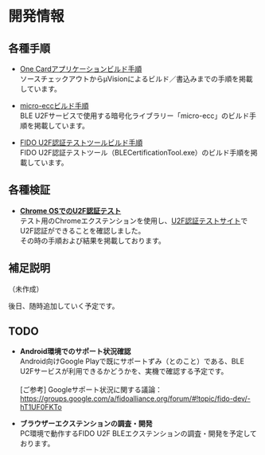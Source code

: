 # 開発情報

## 各種手順

* [One Cardアプリケーションビルド手順](../nRF5_SDK_v13.0.0/BUILD.md) <br>
ソースチェックアウトからμVisionによるビルド／書込みまでの手順を掲載しています。

* [micro-eccビルド手順](../nRF5_SDK_v13.0.0/BUILDMECC.md) <br>
BLE U2Fサービスで使用する暗号化ライブラリー「micro-ecc」のビルド手順を掲載しています。

* [FIDO U2F認証テストツールビルド手順](../Research/BLECertificationTool.BUILD.md) <br>
FIDO U2F認証テストツール（BLECertificationTool.exe）のビルド手順を掲載しています。

## 各種検証

* <b>[Chrome OSでのU2F認証テスト](CHROMEOSTEST.md)</b><br>
テスト用のChromeエクステンションを使用し、[U2F認証テストサイト](https://crxjs-dot-u2fdemo.appspot.com/)でU2F認証ができることを確認しました。<br>
その時の手順および結果を掲載しております。

## 補足説明

（未作成）

後日、随時追加していく予定です。

## TODO

* <b>Android環境でのサポート状況確認</b><br>
Android向けGoogle Playで既にサポートずみ（とのこと）である、BLE U2Fサービスが利用できるかどうかを、実機で確認する予定です。<br><br>
[ご参考] Googleサポート状況に関する議論：<br>
https://groups.google.com/a/fidoalliance.org/forum/#!topic/fido-dev/-hT1UF0FKTo

* <b>ブラウザーエクステンションの調査・開発</b><br>
PC環境で動作するFIDO U2F BLEエクステンションの調査・開発を予定しております。
